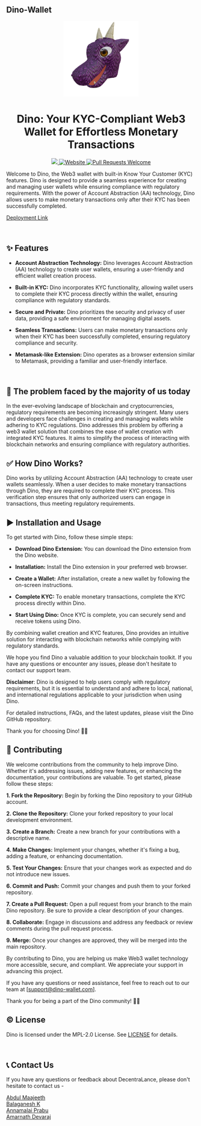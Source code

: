 ## Dino-Wallet
<p align="center">
  <a href="https://sentinel-ai.webxspark.com">
    <img width="200px" alt = "Dino-Wallet Logo" src = "./dragon (2).png" >
  </a>
</p>
<h1 align="center" >Dino: Your KYC-Compliant Web3 Wallet for Effortless Monetary Transactions </h1>
<p align="center">
  <a href=" https://github.com/Webxspark/Gen-AI-Hackathon-2023 ">
  <img src="https://img.shields.io/badge/license-MPL 2.0-blue.svg">
  </a>
  <a href="https://sentinel-ai.webxspark.com">
    <img alt="Website" src="https://img.shields.io/badge/-website-blue">
  </a>
  <a href="http://makeapullrequest.com">
    <img alt="Pull Requests Welcome" src="https://img.shields.io/badge/PRs-welcome-brightgreen.svg?style=flat">
  </a>
 
</p>

Welcome to Dino, the Web3 wallet with built-in Know Your Customer (KYC) features. Dino is designed to provide a seamless experience for creating and managing user wallets while ensuring compliance with regulatory requirements. With the power of Account Abstraction (AA) technology, Dino allows users to make monetary transactions only after their KYC has been successfully completed.
<br>
 
<a href="https://sentinel-ai.webxspark.com" target="_blank" rel="noopener noreferrer">Deployment Link </a>
 
<br>
 
## ✨ Features
 
- <b>Account Abstraction Technology:</b> Dino leverages Account Abstraction (AA) technology to create user wallets, ensuring a user-friendly and efficient wallet creation process.

- <b>Built-in KYC:</b> Dino incorporates KYC functionality, allowing wallet users to complete their KYC process directly within the wallet, ensuring compliance with regulatory standards.

- <b>Secure and Private:</b> Dino prioritizes the security and privacy of user data, providing a safe environment for managing digital assets.

- <b>Seamless Transactions:</b> Users can make monetary transactions only when their KYC has been successfully completed, ensuring regulatory compliance and security.

- <b>Metamask-like Extension:</b> Dino operates as a browser extension similar to Metamask, providing a familiar and user-friendly interface.
 
<br>
 
## 🤔 The problem faced by the majority of us today
 
In the ever-evolving landscape of blockchain and cryptocurrencies, regulatory requirements are becoming increasingly stringent. Many users and developers face challenges in creating and managing wallets while adhering to KYC regulations. Dino addresses this problem by offering a web3 wallet solution that combines the ease of wallet creation with integrated KYC features. It aims to simplify the process of interacting with blockchain networks and ensuring compliance with regulatory authorities.
<br>
 
## ✅ How Dino Works?
 
Dino works by utilizing Account Abstraction (AA) technology to create user wallets seamlessly. When a user decides to make monetary transactions through Dino, they are required to complete their KYC process. This verification step ensures that only authorized users can engage in transactions, thus meeting regulatory requirements.

 
## ▶️ Installation and Usage
To get started with Dino, follow these simple steps:

- <b>Download Dino Extension:</b> You can download the Dino extension from the Dino website.

- <b>Installation:</b> Install the Dino extension in your preferred web browser.

- <b>Create a Wallet:</b> After installation, create a new wallet by following the on-screen instructions.

- <b>Complete KYC:</b> To enable monetary transactions, complete the KYC process directly within Dino.

- <b>Start Using Dino:</b> Once KYC is complete, you can securely send and receive tokens using Dino.

By combining wallet creation and KYC features, Dino provides an intuitive solution for interacting with blockchain networks while complying with regulatory standards.

We hope you find Dino a valuable addition to your blockchain toolkit. If you have any questions or encounter any issues, please don't hesitate to contact our support team.

<b>Disclaimer</b>: Dino is designed to help users comply with regulatory requirements, but it is essential to understand and adhere to local, national, and international regulations applicable to your jurisdiction when using Dino.

For detailed instructions, FAQs, and the latest updates, please visit the Dino GitHub repository.

Thank you for choosing Dino! 🦕🌐
<br>

## 🌱 Contributing
 
We welcome contributions from the community to help improve Dino. Whether it's addressing issues, adding new features, or enhancing the documentation, your contributions are valuable. To get started, please follow these steps:

<b>1. Fork the Repository:</b> Begin by forking the Dino repository to your GitHub account.

<b>2. Clone the Repository:</b> Clone your forked repository to your local development environment.

<b>3. Create a Branch:</b> Create a new branch for your contributions with a descriptive name.

<b>4. Make Changes:</b> Implement your changes, whether it's fixing a bug, adding a feature, or enhancing documentation.

<b>5. Test Your Changes:</b> Ensure that your changes work as expected and do not introduce new issues.

<b>6. Commit and Push:</b> Commit your changes and push them to your forked repository.

<b>7. Create a Pull Request:</b> Open a pull request from your branch to the main Dino repository. Be sure to provide a clear description of your changes.

<b>8. Collaborate:</b> Engage in discussions and address any feedback or review comments during the pull request process.

<b>9. Merge:</b> Once your changes are approved, they will be merged into the main repository.

By contributing to Dino, you are helping us make Web3 wallet technology more accessible, secure, and compliant. We appreciate your support in advancing this project.

If you have any questions or need assistance, feel free to reach out to our team at [support@dino-wallet.com].

Thank you for being a part of the Dino community! 🦕🚀
<br>
 
## ©️ License
Dino is licensed under the MPL-2.0 License. See <a href="LICENSE.txt">LICENSE</a> for details.
 
<br>
 
## 📞 Contact Us
If you have any questions or feedback about DecentraLance, please don't hesitate to contact us - 
<br>
 
<a href="https://github.com/Abdul-Maajith">  Abdul Maajeeth </a> <br>
<a href="https://github.com/Balaganesh003"> Balaganesh K </a> <br>
<a href="https://linktr.ee/annamalaiprabu"> Annamalai Prabu </a> <br>
<a href="https://github.com/amarnath123456789"> Amarnath Devaraj </a> <br>
 

